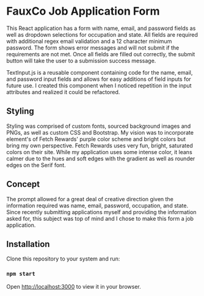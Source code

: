 # FauxCo Job Application Form

This React application has a form with name, email, and password fields as well as dropdown selections for occupation and state. All fields are required with additional regex email validation and a 12 character minimum password. The form shows error messages and will not submit if the requirements are not met. Once all fields are filled out correctly, the submit button will take the user to a submission success message.

TextInput.js is a reusable component containing code for the name, email, and password input fields and allows for easy additions of field inputs for future use. I created this component when I noticed repetition in the input attributes and realized it could be refactored.

## Styling

Styling was comprised of custom fonts, sourced background images and PNGs, as well as custom CSS and Bootstrap. My vision was to incorporate element's of Fetch Rewards' purple color scheme and bright colors but bring my own perspective. Fetch Rewards uses very fun, bright, saturated colors on their site. While my application uses some intense color, it leans calmer due to the hues and soft edges with the gradient as well as rounder edges on the Serif font.

## Concept

The prompt allowed for a great deal of creative direction given the information required was name, email, password, occupation, and state. Since recently submitting applications myself and providing the information asked for, this subject was top of mind and I chose to make this form a job application.

## Installation

Clone this repository to your system and run:

### `npm start`

Open [http://localhost:3000](http://localhost:3000) to view it in your browser.

